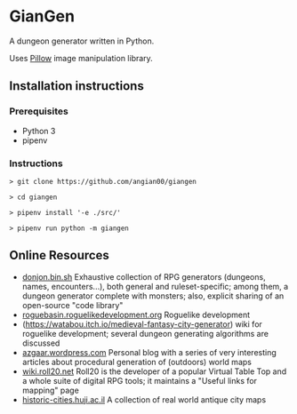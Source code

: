 # GianGen

A dungeon generator written in Python.

Uses [Pillow](https://pillow.readthedocs.io/en/3.0.x/handbook/tutorial.html) image manipulation library.


## Installation instructions

### Prerequisites
- Python 3
- pipenv

### Instructions
`> git clone https://github.com/angian00/giangen`

`> cd giangen`

`> pipenv install '-e ./src/'`

`> pipenv run python -m giangen`



## Online Resources
- [donjon.bin.sh](https://donjon.bin.sh/pathfinder/dungeon/) Exhaustive collection of RPG generators (dungeons, names, encounters...), both general and ruleset-specific; among them, a dungeon generator complete with monsters; also, explicit sharing of an open-source "code library"
- [roguebasin.roguelikedevelopment.org](http://roguebasin.roguelikedevelopment.org/index.php?title=Cellular_Automata_Method_for_Generating_Random_Cave-Like_Levels) Roguelike development 
- (https://watabou.itch.io/medieval-fantasy-city-generator) wiki for roguelike development; several dungeon generating algorithms are discussed
- [azgaar.wordpress.com](https://azgaar.wordpress.com) Personal blog with a series of very interesting articles about procedural generation of (outdoors) world maps
- [wiki.roll20.net](https://wiki.roll20.net/Useful_links_for_mapping) Roll20 is the developer of a popular Virtual Table Top and a whole suite of digital RPG tools; it maintains a "Useful links for mapping" page
- [historic-cities.huji.ac.il](http://historic-cities.huji.ac.il/historic_cities.html) A collection of real world antique city maps